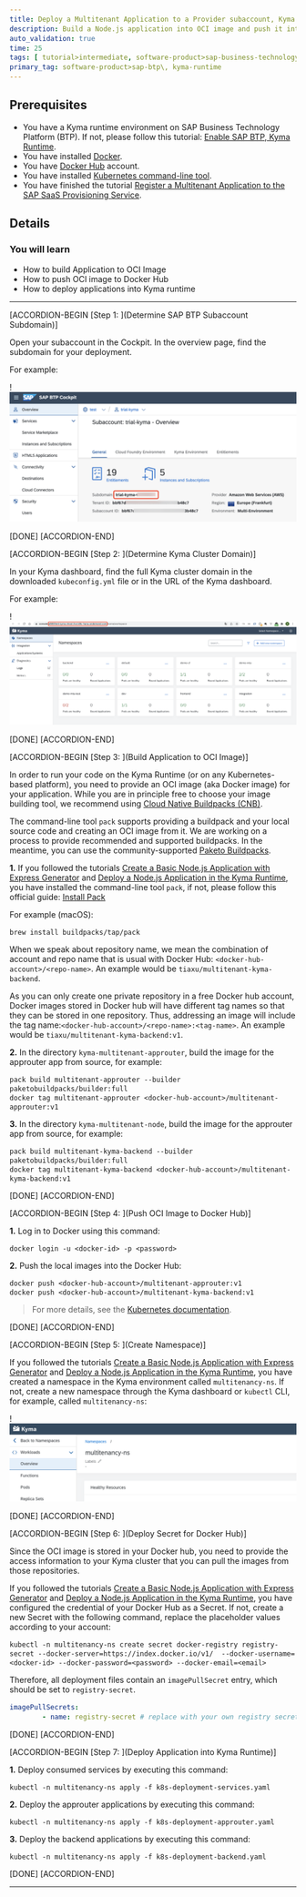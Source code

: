 ```yaml
---
title: Deploy a Multitenant Application to a Provider subaccount, Kyma Runtime
description: Build a Node.js application into OCI image and push it into Docker registry. Based on that, deploy the application into the Kyma runtime.
auto_validation: true
time: 25
tags: [ tutorial>intermediate, software-product>sap-business-technology-platform]
primary_tag: software-product>sap-btp\, kyma-runtime
---
```


## Prerequisites
- You have a Kyma runtime environment on SAP Business Technology Platform (BTP). If not, please follow this tutorial: [Enable SAP BTP, Kyma Runtime](cp-kyma-getting-started).
- You have installed [Docker](https://docs.docker.com/get-started/#download-and-install-docker).
- You have [Docker Hub](https://hub.docker.com/) account.
- You have installed [Kubernetes command-line tool](https://kubernetes.io/docs/tasks/tools/#kubectl).
- You have finished the tutorial [Register a Multitenant Application to the SAP SaaS Provisioning Service](register-multitenant-app-saas-provisioning-service).



## Details
### You will learn
- How to build Application to OCI Image
- How to push OCI image to Docker Hub
- How to deploy applications into Kyma runtime


---

[ACCORDION-BEGIN [Step 1: ](Determine SAP BTP Subaccount Subdomain)]

Open your subaccount in the Cockpit. In the overview page, find the subdomain for your deployment.

For example:

!![image-20211214133316133](image-20211214133316133.png)

[DONE]
[ACCORDION-END]

[ACCORDION-BEGIN [Step 2: ](Determine Kyma Cluster Domain)]

In your Kyma dashboard, find the full Kyma cluster domain in the downloaded `kubeconfig.yml` file or in the URL of the Kyma dashboard.

For example:

!![image-20211214133533870](image-20211214133533870.png)



[DONE]
[ACCORDION-END]


[ACCORDION-BEGIN [Step 3: ](Build Application to OCI Image)]


In order to run your code on the Kyma Runtime (or on any Kubernetes-based platform), you need to provide an OCI image (aka Docker image) for your application. While you are in principle free to choose your image building tool, we recommend using [Cloud Native Buildpacks (CNB)](https://buildpacks.io/).

The command-line tool `pack` supports providing a buildpack and your local source code and creating an OCI image from it. We are working on a process to provide recommended and supported buildpacks. In the meantime, you can use the community-supported [Paketo Buildpacks](https://paketo.io/).

**1.** If you followed the tutorials [Create a Basic Node.js Application with Express Generator](basic-nodejs-application-create) and [Deploy a Node.js Application in the Kyma Runtime](deploy-nodejs-application-kyma), you have installed the command-line tool `pack`, if not, please follow this official guide: [Install Pack](https://buildpacks.io/docs/tools/pack/)

For example (macOS):

```Shell / Bash
brew install buildpacks/tap/pack
```

When we speak about repository name, we mean the combination of account and repo name that is usual with Docker Hub: `<docker-hub-account>/<repo-name>`. An example would be `tiaxu/multitenant-kyma-backend`.

As you can only create one private repository in a free Docker hub account, Docker images stored in Docker hub will have different tag names so that they can be stored in one repository. Thus, addressing an image will include the tag name:`<docker-hub-account>/<repo-name>:<tag-name>`. An example would be `tiaxu/multitenant-kyma-backend:v1`.

**2.** In the directory `kyma-multitenant-approuter`, build the image for the approuter app from source, for example:

```Shell / Bash
pack build multitenant-approuter --builder paketobuildpacks/builder:full
docker tag multitenant-approuter <docker-hub-account>/multitenant-approuter:v1
```

**3.** In the directory `kyma-multitenant-node`, build the image for the approuter app from source, for example:

```Shell / Bash
pack build multitenant-kyma-backend --builder paketobuildpacks/builder:full
docker tag multitenant-kyma-backend <docker-hub-account>/multitenant-kyma-backend:v1
```



[DONE]
[ACCORDION-END]

[ACCORDION-BEGIN [Step 4: ](Push OCI Image to Docker Hub)]

**1.** Log in to Docker using this command:

```Shell / Bash
docker login -u <docker-id> -p <password>
```

**2.** Push the local images into the Docker Hub:

```Shell / Bash
docker push <docker-hub-account>/multitenant-approuter:v1
docker push <docker-hub-account>/multitenant-kyma-backend:v1
```

>  For more details, see the [Kubernetes documentation](https://kubernetes.io/docs/tasks/configure-pod-container/pull-image-private-registry/).




[DONE]
[ACCORDION-END]

[ACCORDION-BEGIN [Step 5: ](Create Namespace)]

If you followed the tutorials [Create a Basic Node.js Application with Express Generator](basic-nodejs-application-create) and [Deploy a Node.js Application in the Kyma Runtime](deploy-nodejs-application-kyma), you have created a namespace in the Kyma environment called `multitenancy-ns`. If not, create a new namespace through the Kyma dashboard or `kubectl` CLI, for example, called `multitenancy-ns`:

!![image-20220214150615225](image-20220214150615225.png)




[DONE]
[ACCORDION-END]

[ACCORDION-BEGIN [Step 6: ](Deploy Secret for Docker Hub)]

Since the OCI image is stored in your Docker hub, you need to provide the access information to your Kyma cluster that you can pull the images from those repositories.

If you followed the tutorials [Create a Basic Node.js Application with Express Generator](basic-nodejs-application-create) and [Deploy a Node.js Application in the Kyma Runtime](deploy-nodejs-application-kyma), you have configured the credential of your Docker Hub as a Secret. If not, create a new Secret with the following command, replace the placeholder values according to your account:

```Shell / Bash
kubectl -n multitenancy-ns create secret docker-registry registry-secret --docker-server=https://index.docker.io/v1/  --docker-username=<docker-id> --docker-password=<password> --docker-email=<email>
```


Therefore, all deployment files contain an `imagePullSecret` entry, which should be set to `registry-secret`.

```YAML
imagePullSecrets:
        - name: registry-secret # replace with your own registry secret
```




[DONE]
[ACCORDION-END]

[ACCORDION-BEGIN [Step 7: ](Deploy Application into Kyma Runtime)]

**1.** Deploy consumed services by executing this command:

```Shell / Bash
kubectl -n multitenancy-ns apply -f k8s-deployment-services.yaml
```

**2.** Deploy the approuter applications by executing this command:

```Shell / Bash
kubectl -n multitenancy-ns apply -f k8s-deployment-approuter.yaml
```

**3.** Deploy the backend applications by executing this command:

```Shell / Bash
kubectl -n multitenancy-ns apply -f k8s-deployment-backend.yaml
```





[DONE]
[ACCORDION-END]


---
